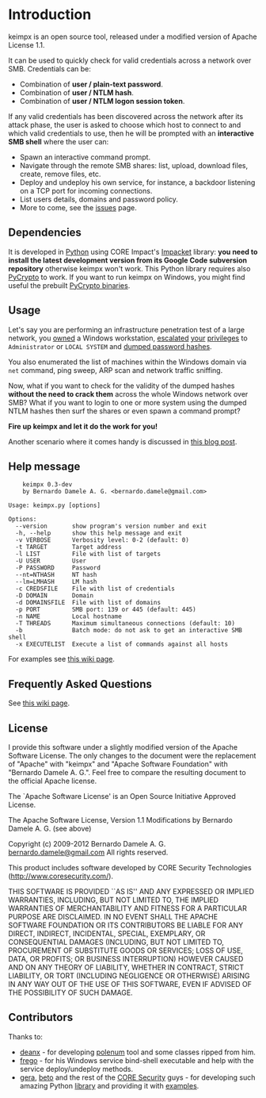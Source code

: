 # Introduction

keimpx is an open source tool, released under a modified version of Apache License 1.1.

It can be used to quickly check for valid credentials across a network over SMB. Credentials can be:

* Combination of **user / plain-text password**.
* Combination of **user / NTLM hash**.
* Combination of **user / NTLM logon session token**.

If any valid credentials has been discovered across the network after its attack phase, the user is asked to choose which host to connect to and which valid credentials to use, then he will be prompted with an **interactive SMB shell** where the user can:

* Spawn an interactive command prompt.
* Navigate through the remote SMB shares: list, upload, download files, create, remove files, etc.
* Deploy and undeploy his own service, for instance, a backdoor listening on a TCP port for incoming connections.
* List users details, domains and password policy.
* More to come, see the [issues](https://github.com/inquisb/keimpx/issues) page.

## Dependencies

It is developed in [Python](http://www.python.org) using CORE Impact's [Impacket](http://code.google.com/p/impacket/) library: **you need to install the latest development version from its Google Code subversion repository** otherwise keimpx won't work. This Python library requires also [PyCrypto](http://www.dlitz.net/software/pycrypto/) to work. If you want to run keimpx on Windows, you might find useful the prebuilt [PyCrypto binaries](http://www.voidspace.org.uk/python/modules.shtml#pycrypto).

## Usage

Let's say you are performing an infrastructure penetration test of a large network, you 
[owned](http://metasploit.com/) a Windows workstation, [escalated](http://corelabs.coresecurity.com/index.php?module=Wiki&action=view&type=tool&name=Pass-The-Hash_Toolkit) [your](http://www.mwrinfosecurity.com/publications/mwri_security-implications-of-windows-access-tokens_2008-04-14.pdf) [privileges](http://technet.microsoft.com/en-us/sysinternals/bb664922.aspx) to `Administrator` or `LOCAL SYSTEM` and [dumped password hashes](http://bernardodamele.blogspot.com/search/label/dump).

You also enumerated the list of machines within the Windows domain via `net` command, ping sweep, ARP scan and network traffic sniffing.

Now, what if you want to check for the validity of the dumped hashes **without the need to crack them** across the whole Windows network over SMB? What if you want to login to one or more system using the dumped NTLM hashes then surf the shares or even spawn a command prompt?

**Fire up keimpx and let it do the work for you!**

Another scenario where it comes handy is discussed in [this blog post](http://bernardodamele.blogspot.com/2009/11/abuse-citrix-and-own-domain.html).

## Help message

        keimpx 0.3-dev
        by Bernardo Damele A. G. <bernardo.damele@gmail.com>
        
    Usage: keimpx.py [options]

    Options:
      --version       show program's version number and exit
      -h, --help      show this help message and exit
      -v VERBOSE      Verbosity level: 0-2 (default: 0)
      -t TARGET       Target address
      -l LIST         File with list of targets
      -U USER         User
      -P PASSWORD     Password
      --nt=NTHASH     NT hash
      --lm=LMHASH     LM hash
      -c CREDSFILE    File with list of credentials
      -D DOMAIN       Domain
      -d DOMAINSFILE  File with list of domains
      -p PORT         SMB port: 139 or 445 (default: 445)
      -n NAME         Local hostname
      -T THREADS      Maximum simultaneous connections (default: 10)
      -b              Batch mode: do not ask to get an interactive SMB shell
      -x EXECUTELIST  Execute a list of commands against all hosts

For examples see [this wiki page](https://github.com/inquisb/keimpx/Examples).

## Frequently Asked Questions

See [this wiki page](https://github.com/inquisb/keimpx/FAQ).

## License

I provide this software under a slightly modified version of the Apache Software License. The only changes to the document were the replacement of "Apache" with "keimpx" and "Apache Software Foundation" with "Bernardo Damele A. G.". Feel free to compare the resulting document to the official Apache license.

The `Apache Software License' is an Open Source Initiative Approved License.

The Apache Software License, Version 1.1
Modifications by Bernardo Damele A. G. (see above)

Copyright (c) 2009-2012 Bernardo Damele A. G. <bernardo.damele@gmail.com>
All rights reserved.

This product includes software developed by CORE Security Technologies
(http://www.coresecurity.com/).

THIS SOFTWARE IS PROVIDED ``AS IS'' AND ANY EXPRESSED OR IMPLIED
WARRANTIES, INCLUDING, BUT NOT LIMITED TO, THE IMPLIED WARRANTIES
OF MERCHANTABILITY AND FITNESS FOR A PARTICULAR PURPOSE ARE
DISCLAIMED.  IN NO EVENT SHALL THE APACHE SOFTWARE FOUNDATION OR
ITS CONTRIBUTORS BE LIABLE FOR ANY DIRECT, INDIRECT, INCIDENTAL,
SPECIAL, EXEMPLARY, OR CONSEQUENTIAL DAMAGES (INCLUDING, BUT NOT
LIMITED TO, PROCUREMENT OF SUBSTITUTE GOODS OR SERVICES; LOSS OF
USE, DATA, OR PROFITS; OR BUSINESS INTERRUPTION) HOWEVER CAUSED AND
ON ANY THEORY OF LIABILITY, WHETHER IN CONTRACT, STRICT LIABILITY,
OR TORT (INCLUDING NEGLIGENCE OR OTHERWISE) ARISING IN ANY WAY OUT
OF THE USE OF THIS SOFTWARE, EVEN IF ADVISED OF THE POSSIBILITY OF
SUCH DAMAGE.

## Contributors

Thanks to:

* [deanx](mailto:deanx@65535.com) - for developing [polenum](http://labs.portcullis.co.uk/application/polenum/) tool and some classes ripped from him.
* [frego](mailto:frego@0x3f.net) - for his Windows service bind-shell executable and help with the service deploy/undeploy methods.
* [gera](mailto:gera@coresecurity.com), [beto](mailto:bethus@gmail.com) and the rest of the [CORE Security](http://corelabs.coresecurity.com) guys - for developing such amazing Python [library](http://code.google.com/p/impacket/) and providing it with [examples](http://code.google.com/p/impacket/source/browse/#svn%2Ftrunk%2Fexamples).

